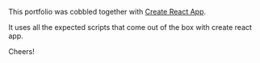 This portfolio was cobbled together with [Create React App](https://github.com/facebook/create-react-app).

It uses all the expected scripts that come out of the box with create react app.

Cheers!


